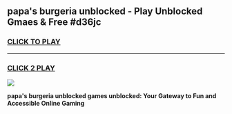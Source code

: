 
## papa's burgeria unblocked - Play Unblocked Gmaes & Free #d36jc
<h3>
<a href="https://news.freeplayer.one?title=papa's_burgeria_unblocked&ref=03M">CLICK TO PLAY</a></h3>
<hr>

<h3>
<a href="https://news.freeplayer.one?title=papa's_burgeria_unblocked&ref=03M">CLICK 2 PLAY</a>
  
</h3>

<a href="https://news.freeplayer.one?title=papa's_burgeria_unblocked&ref=03M"><img src="https://clearcache.store/games.png"></a>


**papa's burgeria unblocked games unblocked: Your Gateway to Fun and Accessible Online Gaming**
